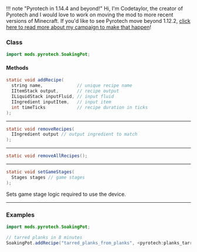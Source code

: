 !!! note "Pyrotech in 1.14.4 and beyond!"
    Hi, I'm Codetaylor, the creator of Pyrotech and I would love to work on moving the mod to more recent versions of Minecraft. If you'd like to see Pyrotech move beyond 1.12.2, [click here to read more about my campaign to make that happen](https://bit.ly/2KaxA3H)!

### Class

```java
import mods.pyrotech.SoakingPot;
```

#### Methods

```java
static void addRecipe(
  string name,             // unique recipe name
  IItemStack output,       // recipe output
  ILiquidStack inputFluid, // input fluid
  IIngredient inputItem,   // input item
  int timeTicks            // recipe duration in ticks
);
```


---


```java
static void removeRecipes(
  IIngredient output // output ingredient to match
);
```


---


```java
static void removeAllRecipes();
```


---


```java
static void setGameStages(
  Stages stages // game stages
);
```

Sets game stage logic required to use the device.

---


### Examples

```java
import mods.pyrotech.SoakingPot;

// tarred planks in 8 minutes
SoakingPot.addRecipe("tarred_planks_from_planks", <pyrotech:planks_tarred>, <liquid:wood_tar>, <ore:plankWood>, 8 * 60 * 20);
```
